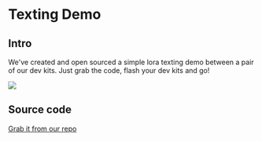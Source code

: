 # Texting Demo
## Intro
We've created and open sourced a simple lora texting demo between a pair of our dev kits. Just grab the code, flash your dev kits and go!

<img src="outsetDemo.gif">

## Source code
[Grab it from our repo](https://github.com/manacake/outset-demo)
